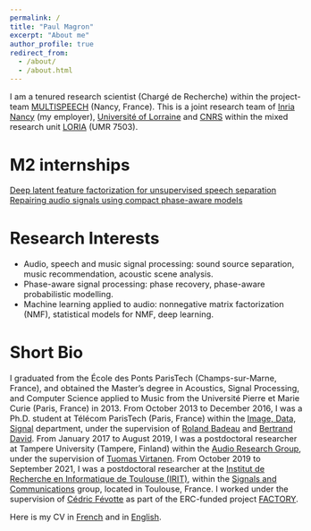 ```yaml
---
permalink: /
title: "Paul Magron"
excerpt: "About me"
author_profile: true
redirect_from: 
  - /about/
  - /about.html
---
```


<style type="text/css">
  body{
  font-size: 11pt;
}
</style>

I am a tenured research scientist (Chargé de Recherche) within the project-team [MULTISPEECH](https://team.inria.fr/multispeech/) (Nancy, France). This is a joint research team of [Inria Nancy](https://www.inria.fr/fr/centre-inria-nancy-grand-est) (my employer), [Université of Lorraine](https://welcome.univ-lorraine.fr/en/) and [CNRS](http://www.cnrs.fr/) within the mixed research unit [LORIA](https://www.loria.fr/en/) (UMR 7503).


M2 internships
======

[Deep latent feature factorization for unsupervised speech separation ](https://team.inria.fr/multispeech/deep-latent-feature-factorization-for-unsupervised-speech-separation/)
[Repairing audio signals using compact phase-aware models](https://team.inria.fr/multispeech/m2_internship_phase/)


Research Interests
======

* Audio, speech and music signal processing: sound source separation, music recommendation, acoustic scene analysis.
* Phase-aware signal processing: phase recovery, phase-aware probabilistic modelling.
* Machine learning applied to audio: nonnegative matrix factorization (NMF), statistical models for NMF, deep learning.

Short Bio
======

I graduated from the École des Ponts ParisTech (Champs-sur-Marne, France), and obtained the Master’s degree in Acoustics, Signal Processing, and Computer Science applied to Music from the Université Pierre et Marie Curie (Paris, France) in 2013.
From October 2013 to December 2016, I was a Ph.D. student at Télécom ParisTech (Paris, France) within the [Image, Data, Signal](http://www.ids.telecom-paristech.fr) department, under the supervision of [Roland Badeau](http://perso.telecom-paristech.fr/%7Erbadeau/) and [Bertrand David](http://perso.telecom-paristech.fr/%7Ebedavid/).
From January 2017 to August 2019, I was a postdoctoral researcher at Tampere University (Tampere, Finland) within the [Audio Research Group](http://arg.cs.tut.fi/), under the supervision of [Tuomas Virtanen](http://www.cs.tut.fi/%7Etuomasv/).
From October 2019 to September 2021, I was a postdoctoral researcher at the [Institut de Recherche en Informatique de Toulouse (IRIT)](https://www.irit.fr/), within the [Signals and Communications](http://sc.enseeiht.fr/) group, located in Toulouse, France. I worked under the supervision of [Cédric Févotte](https://www.irit.fr/%7ECedric.Fevotte/) as part of the ERC-funded project [FACTORY](http://projectfactory.irit.fr/).


Here is my CV in [French](/files/cv_fr.pdf) and in [English](/files/cv_en.pdf).
